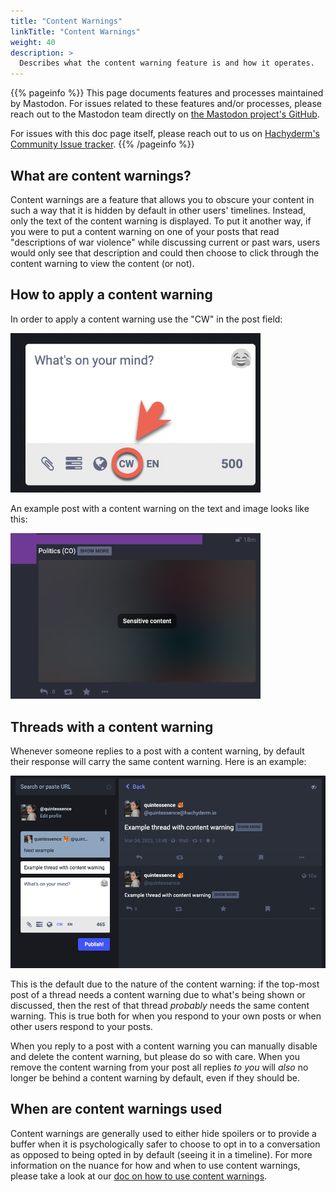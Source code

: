 ```yaml
---
title: "Content Warnings"
linkTitle: "Content Warnings"
weight: 40
description: >
  Describes what the content warning feature is and how it operates.
---
```


{{% pageinfo %}}
This page documents features and processes maintained by Mastodon. For
issues related to these features and/or processes, please reach out to the Mastodon team
directly on [the Mastodon project's GitHub](https://github.com/mastodon/mastodon).

For issues with this doc page itself, please reach out to us on
[Hachyderm's Community Issue tracker](https://github.com/hachyderm/community/issues).
{{% /pageinfo %}}

## What are content warnings?

Content warnings are a feature that allows you to
obscure your content in such a way that it is hidden by default in other
users' timelines. Instead, only the text of the content warning is
displayed. To put it another way, if you were to put a content warning on
one of your posts that read "descriptions of war violence" while discussing
current or past wars, users would only see that description and could then
choose to click through the content warning to view the content (or not).

## How to apply a content warning

In order to apply a content warning use the "CW" in the post field:

<img src="mastodon-content-warning-button.png" 
     width="400"
     alt="Screenshot of the post field with the CW circled and with
          an arrow pointing to it" />

An example post with a content warning on the text and image looks like
this:

<img src="mastodon-content-warning.png"
     alt="Screenshot of a post with content warning 'Politics (CO)' and the
          blurred out content labeled 'Sensitive Content'"
     width="400"/>

## Threads with a content warning

Whenever someone replies to a post with a content warning, by default their
response will carry the same content warning. Here is an example:

<img src="mastodon-content-warning-thread.png"
      alt="Screenshot of a thread with an example content warning,
           that reads Example Content Warning, showing that when a user
           replies that content warning is pre-populated" />

This is the default due to the nature of the content warning: if the top-most
post of a thread needs a content warning due to what's being shown or discussed,
then the rest of that thread _probably_ needs the same content warning. This is
true both for when you respond to your own posts or when other users respond to
your posts.

When you reply to a post with a content warning you can manually disable and
delete the content warning, but please do so with care. When you remove the content
warning from your post all replies _to you_ will _also_ no longer be behind
a content warning by default, even if they should be.

## When are content warnings used

Content warnings are generally used to either hide spoilers or to provide
a buffer when it is psychologically safer to choose to opt in to a conversation
as opposed to being opted in by default (seeing it in a timeline). For more
information on the nuance for how and when to use content warnings, please
take a look at our [doc on how to use content warnings](/docs/hachyderm/content-warnings/).
